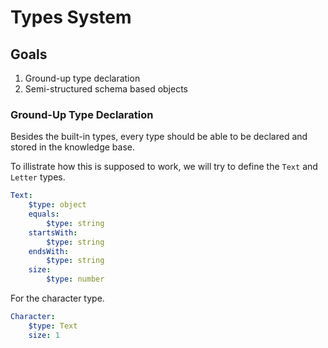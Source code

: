 # Types System

## Goals

1. Ground-up type declaration
2. Semi-structured schema based objects

### Ground-Up Type Declaration

Besides the built-in types, every type should be able to be declared and stored in the knowledge base.

To illistrate how this is supposed to work, we will try to define the `Text` and `Letter` types.

```yaml
Text:
    $type: object
    equals:
        $type: string
    startsWith:
        $type: string
    endsWith:
        $type: string
    size:
        $type: number
```

For the character type.

```yaml
Character:
    $type: Text
    size: 1
```
